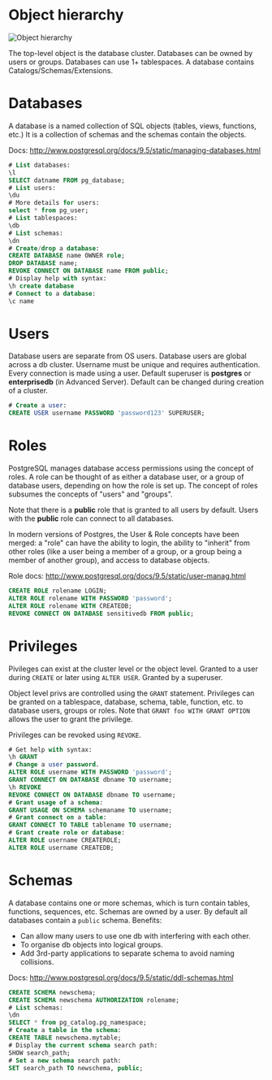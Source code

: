 # Object hierarchy

![Object hierarchy](../media/images/object_hierarchy.jpg)

The top-level object is the database cluster.
Databases can be owned by users or groups. Databases can use 1+
tablespaces. A database contains Catalogs/Schemas/Extensions.

# Databases

A database is a named collection of SQL objects (tables, views,
functions, etc.) It is a collection of schemas and the schemas
contain the objects.

Docs: http://www.postgresql.org/docs/9.5/static/managing-databases.html

```sql
# List databases:
\l
SELECT datname FROM pg_database;
# List users:
\du
# More details for users:
select * from pg_user;
# List tablespaces:
\db
# List schemas:
\dn
# Create/drop a database:
CREATE DATABASE name OWNER role;
DROP DATABASE name;
REVOKE CONNECT ON DATABASE name FROM public;
# Display help with syntax:
\h create database
# Connect to a database:
\c name
```

# Users

Database users are separate from OS users. Database users are global
across a db cluster. Username must be unique and requires
authentication. Every connection is made using a user. Default superuser
is **postgres** or **enterprisedb** (in Advanced Server). Default can be
changed during creation of a cluster.

```sql
# Create a user:
CREATE USER username PASSWORD 'password123' SUPERUSER;
```

# Roles

PostgreSQL manages database access permissions using the concept of
roles. A role can be thought of as either a database user, or a group of
database users, depending on how the role is set up. The concept of
roles subsumes the concepts of "users" and "groups".

Note that there is a **public** role that is granted to all users by
default. Users with the **public** role can connect to all databases.

In modern versions of Postgres, the User & Role concepts have been merged:
a "role" can have the ability to login, the ability to "inherit" from
other roles (like a user being a member of a group, or a group being a
member of another group), and access to database objects.

Role docs: http://www.postgresql.org/docs/9.5/static/user-manag.html

```sql
CREATE ROLE rolename LOGIN;
ALTER ROLE rolename WITH PASSWORD 'password';
ALTER ROLE rolename WITH CREATEDB;
REVOKE CONNECT ON DATABASE sensitivedb FROM public;
```

# Privileges

Pivileges can exist at the cluster level or the object level. Granted to
a user during ``CREATE`` or later using ``ALTER USER``. Granted by a
superuser.

Object level privs are controlled using the ``GRANT`` statement. Privileges
can be granted on a tablespace, database, schema, table, function, etc.
to database users, groups or roles. Note that ``GRANT foo WITH GRANT
OPTION`` allows the user to grant the privilege.

Privileges can be revoked using ``REVOKE``.

```sql
# Get help with syntax:
\h GRANT
# Change a user password.
ALTER ROLE username WITH PASSWORD 'password';
GRANT CONNECT ON DATABASE dbname TO username;
\h REVOKE
REVOKE CONNECT ON DATABASE dbname TO username;
# Grant usage of a schema:
GRANT USAGE ON SCHEMA schemaname TO username;
# Grant connect on a table:
GRANT CONNECT TO TABLE tablename TO username;
# Grant create role or database:
ALTER ROLE username CREATEROLE;
ALTER ROLE username CREATEDB;
```

# Schemas

A database contains one or more schemas, which is turn contain tables,
functions, sequences, etc. Schemas are owned by a user. By default all
databases contain a ``public`` schema. Benefits:

* Can allow many users to use one db with interfering with each other.
* To organise db objects into logical groups.
* Add 3rd-party applications to separate schema to avoid naming
  collisions.

Docs: http://www.postgresql.org/docs/9.5/static/ddl-schemas.html

```sql
CREATE SCHEMA newschema;
CREATE SCHEMA newschema AUTHORIZATION rolename;
# List schemas:
\dn
SELECT * from pg_catalog.pg_namespace;
# Create a table in the schema:
CREATE TABLE newschema.mytable;
# Display the current schema search path:
SHOW search_path;
# Set a new schema search path:
SET search_path TO newschema, public;
```
